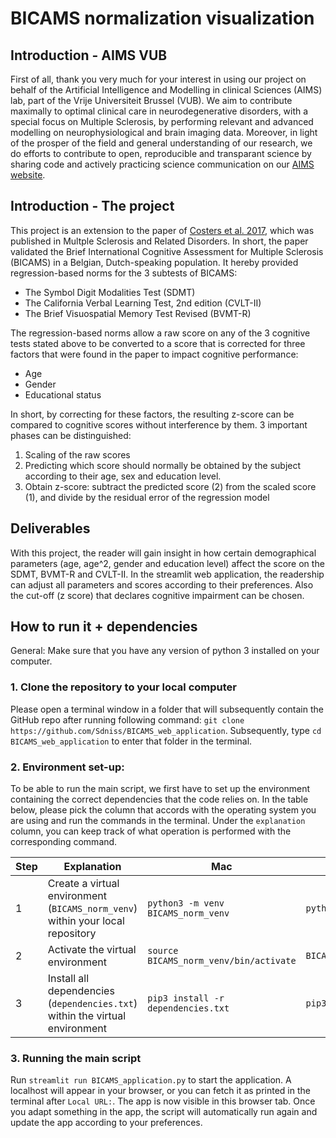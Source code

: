  

# BICAMS normalization visualization

## Introduction - AIMS VUB

First of all, thank you very much for your interest in using our project on behalf of the Artificial Intelligence and Modelling in clinical Sciences (AIMS) lab, part of the Vrije Universiteit Brussel (VUB). We aim to contribute maximally to optimal clinical care in neurodegenerative disorders, with a special focus on Multiple Sclerosis, by performing relevant and advanced modelling on neurophysiological and brain imaging data. Moreover, in light of the prosper of the field and general understanding of our research, we do efforts to contribute to open, reproducible and transparant science by sharing code and actively practicing science communication on our [AIMS website]().

## Introduction - The project

This project is an extension to the paper of [Costers et al. 2017](https://doi.org/10.1016/j.msard.2017.08.018), which was published in Multple Sclerosis and Related Disorders. In short, the paper validated the Brief International Cognitive Assessment for Multiple Sclerosis (BICAMS) in a Belgian, Dutch-speaking population. It hereby provided regression-based norms for the 3 subtests of BICAMS:

- The Symbol Digit Modalities Test (SDMT)
- The California Verbal Learning Test, 2nd edition (CVLT-II)
- The Brief Visuospatial Memory Test Revised (BVMT-R)

The regression-based norms allow a raw score on any of the 3 cognitive tests stated above to be converted to a score that is corrected for three factors that were found in the paper to impact cognitive performance:

- Age
- Gender
- Educational status

In short, by correcting for these factors, the resulting z-score can be compared to cognitive scores without interference by them. 3 important phases can be distinguished:

1. Scaling of the raw scores
2. Predicting which score should normally be obtained by the subject according to their age, sex and education level.
3. Obtain z-score: subtract the predicted score (2) from the scaled score (1), and divide by the residual error of the regression model

## Deliverables

With this project, the reader will gain insight in how certain demographical parameters (age, age^2, gender and education level) affect the score on the SDMT, BVMT-R and CVLT-II. In the streamlit web application, the readership can adjust all parameters and scores according to their preferences. Also the cut-off (z score) that declares cognitive impairment can be chosen.

## How to run it + dependencies
General: Make sure that you have any version of python 3 installed on your computer.

### 1. Clone the repository to your local computer

Please open a terminal window in a folder that will subsequently contain the GitHub repo after running following command: `git clone https://github.com/Sdniss/BICAMS_web_application`. Subsequently, type `cd BICAMS_web_application` to enter that folder in the terminal.

### 2. Environment set-up:

To be able to run the main script, we first have to set up the environment containing the correct dependencies that the code relies on. In the table below, please pick the column that accords with the operating system you are using and run the commands in the terminal. Under the `explanation` column, you can keep track of what operation is performed with the corresponding command.

| Step | Explanation                                                  | Mac                                    | Windows                             | Linux                                  |
| ---- | ------------------------------------------------------------ | -------------------------------------- | ----------------------------------- | -------------------------------------- |
| 1    | Create a virtual environment (`BICAMS_norm_venv`) within your local repository | `python3 -m venv BICAMS_norm_venv`     | `python3 -m venv BICAMS_norm_venv`  | `python3 -m venv BICAMS_norm_venv`     |
| 2    | Activate the virtual environment                             | `source BICAMS_norm_venv/bin/activate` | `BICAMS_norm_venv\Scripts\activate` | `source BICAMS_norm_venv/bin/activate` |
| 3    | Install all dependencies (`dependencies.txt`) within the virtual environment | `pip3 install -r dependencies.txt`     | `pip3 install -r dependencies.txt`  | `pip3 install -r dependencies.txt`     |


### 3. Running the main script

Run `streamlit run BICAMS_application.py` to start the application. A localhost will appear in your browser, or you can fetch it as printed in the terminal after `Local URL:`. The app is now visible in this browser tab. Once you adapt something in the app, the script will automatically run again and update the app according to your preferences.

